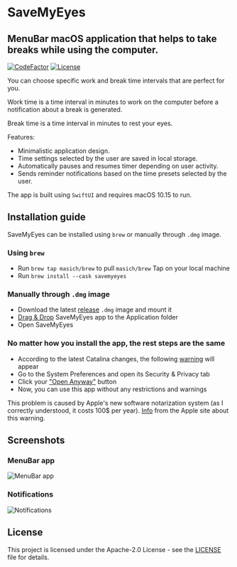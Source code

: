 # SaveMyEyes

## MenuBar macOS application that helps to take breaks while using the computer.
[![CodeFactor](https://www.codefactor.io/repository/github/masich/savemyeyes/badge)](https://www.codefactor.io/repository/github/masich/savemyeyes)
[![License](https://img.shields.io/badge/License-Apache%202.0-blue.svg)](LICENSE)

You can choose specific work and break time intervals that are perfect for you.

Work time is a time interval in minutes to work on the computer before a notification about a break is generated.

Break time is a time interval in minutes to rest your eyes.

Features:
* Minimalistic application design.
* Time settings selected by the user are saved in local storage.
* Automatically pauses and resumes timer depending on user activity.
* Sends reminder notifications based on the time presets selected by the user.

The app is built using ```SwiftUI``` and requires macOS 10.15 to run.

## Installation guide
SaveMyEyes can be installed using `brew` or manually through `.dmg` image.

### Using `brew` 
* Run `brew tap masich/brew` to pull `masich/brew` Tap on your local machine
* Run `brew install --cask savemyeyes`

### Manually through `.dmg` image
* Download the latest [release](https://github.com/masich/SaveMyEyes/releases/) `.dmg` image and mount it
* [Drag & Drop](Images/Readme/Installation/Drag&Drop.png) SaveMyEyes app to the Application folder
* Open SaveMyEyes

### No matter how you install the app, the rest steps are the same
* According to the latest Catalina changes, the following [warning](Images/Readme/Installation/Warning.png) will appear
* Go to the System Preferences and open its Security & Privacy tab
* Click your ["Open Anyway"](Images/Readme/Installation/Security.png) button
* Now, you can use this app without any restrictions and warnings

This problem is caused by Apple's new software notarization system (as I correctly understood, it costs 100$ per year).
[Info](https://support.apple.com/en-us/HT202491) from the Apple site about this warning.

## Screenshots
### MenuBar app
![MenuBar app](Images/Readme/Screenshots/MenuAppScreenshot.png)

### Notifications
![Notifications](Images/Readme/Screenshots/NotificationsScreenshot.png)

## License

This project is licensed under the Apache-2.0 License - see the [LICENSE](LICENSE) file for details.
